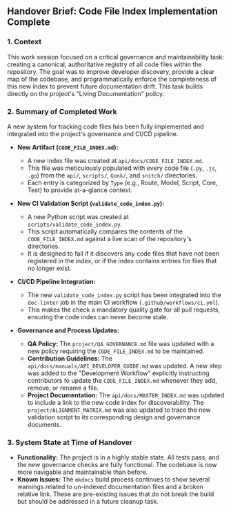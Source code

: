 ## Handover Brief: Code File Index Implementation Complete

### 1. Context

This work session focused on a critical governance and maintainability task: creating a canonical, authoritative registry of all code files within the repository. The goal was to improve developer discovery, provide a clear map of the codebase, and programmatically enforce the completeness of this new index to prevent future documentation drift. This task builds directly on the project's "Living Documentation" policy.

### 2. Summary of Completed Work

A new system for tracking code files has been fully implemented and integrated into the project's governance and CI/CD pipeline.

*   **New Artifact (`CODE_FILE_INDEX.md`):**
    *   A new index file was created at `api/docs/CODE_FILE_INDEX.md`.
    *   This file was meticulously populated with every code file (`.py`, `.js`, `.go`) from the `api/`, `scripts/`, `Gonk/`, and `snitch/` directories.
    *   Each entry is categorized by `Type` (e.g., Route, Model, Script, Core, Test) to provide at-a-glance context.

*   **New CI Validation Script (`validate_code_index.py`):**
    *   A new Python script was created at `scripts/validate_code_index.py`.
    *   This script automatically compares the contents of the `CODE_FILE_INDEX.md` against a live scan of the repository's directories.
    *   It is designed to fail if it discovers any code files that have not been registered in the index, or if the index contains entries for files that no longer exist.

*   **CI/CD Pipeline Integration:**
    *   The new `validate_code_index.py` script has been integrated into the `doc-linter` job in the main CI workflow (`.github/workflows/ci.yml`).
    *   This makes the check a mandatory quality gate for all pull requests, ensuring the code index can never become stale.

*   **Governance and Process Updates:**
    *   **QA Policy:** The `project/QA_GOVERNANCE.md` file was updated with a new policy requiring the `CODE_FILE_INDEX.md` to be maintained.
    *   **Contribution Guidelines:** The `api/docs/manuals/API_DEVELOPER_GUIDE.md` was updated. A new step was added to the "Development Workflow" explicitly instructing contributors to update the `CODE_FILE_INDEX.md` whenever they add, remove, or rename a file.
    *   **Project Documentation:** The `api/docs/MASTER_INDEX.md` was updated to include a link to the new code index for discoverability. The `project/ALIGNMENT_MATRIX.md` was also updated to trace the new validation script to its corresponding design and governance documents.

### 3. System State at Time of Handover

*   **Functionality:** The project is in a highly stable state. All tests pass, and the new governance checks are fully functional. The codebase is now more navigable and maintainable than before.
*   **Known Issues:** The `mkdocs` build process continues to show several warnings related to un-indexed documentation files and a broken relative link. These are pre-existing issues that do not break the build but should be addressed in a future cleanup task.

